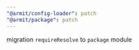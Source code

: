 ```yaml
---
"@armit/config-loader": patch
"@armit/package": patch
---
```


migration `requireResolve` to `package` module
